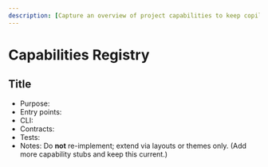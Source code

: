 ```yaml
---
description: [Capture an overview of project capabilities to keep copilot on guardrails.]
---
```


# Capabilities Registry

## Title
- Purpose:
- Entry points:
- CLI:
- Contracts:
- Tests:
- Notes: Do **not** re-implement; extend via layouts or themes only.
(Add more capability stubs and keep this current.)
